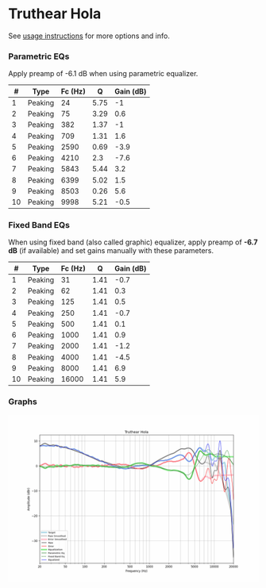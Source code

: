 # Truthear Hola
See [usage instructions](https://github.com/jaakkopasanen/AutoEq#usage) for more options and info.

### Parametric EQs
Apply preamp of -6.1 dB when using parametric equalizer.

|   # | Type    |   Fc (Hz) |    Q |   Gain (dB) |
|-----|---------|-----------|------|-------------|
|   1 | Peaking |        24 | 5.75 |        -1   |
|   2 | Peaking |        75 | 3.29 |         0.6 |
|   3 | Peaking |       382 | 1.37 |        -1   |
|   4 | Peaking |       709 | 1.31 |         1.6 |
|   5 | Peaking |      2590 | 0.69 |        -3.9 |
|   6 | Peaking |      4210 | 2.3  |        -7.6 |
|   7 | Peaking |      5843 | 5.44 |         3.2 |
|   8 | Peaking |      6399 | 5.02 |         1.5 |
|   9 | Peaking |      8503 | 0.26 |         5.6 |
|  10 | Peaking |      9998 | 5.21 |        -0.5 |

### Fixed Band EQs
When using fixed band (also called graphic) equalizer, apply preamp of **-6.7 dB** (if available) and set gains manually with these parameters.

|   # | Type    |   Fc (Hz) |    Q |   Gain (dB) |
|-----|---------|-----------|------|-------------|
|   1 | Peaking |        31 | 1.41 |        -0.7 |
|   2 | Peaking |        62 | 1.41 |         0.3 |
|   3 | Peaking |       125 | 1.41 |         0.5 |
|   4 | Peaking |       250 | 1.41 |        -0.7 |
|   5 | Peaking |       500 | 1.41 |         0.1 |
|   6 | Peaking |      1000 | 1.41 |         0.9 |
|   7 | Peaking |      2000 | 1.41 |        -1.2 |
|   8 | Peaking |      4000 | 1.41 |        -4.5 |
|   9 | Peaking |      8000 | 1.41 |         6.9 |
|  10 | Peaking |     16000 | 1.41 |         5.9 |

### Graphs
![](./Truthear%20Hola.png)
